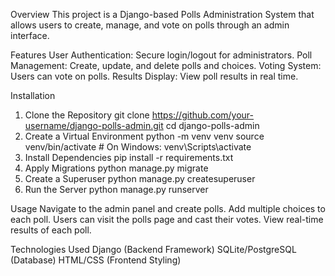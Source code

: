 Overview
This project is a Django-based Polls Administration System that allows users to create, manage, and vote on polls through an admin interface.

Features
User Authentication: Secure login/logout for administrators.
Poll Management: Create, update, and delete polls and choices.
Voting System: Users can vote on polls.
Results Display: View poll results in real time.

Installation
1. Clone the Repository
   git clone https://github.com/your-username/django-polls-admin.git
   cd django-polls-admin
2. Create a Virtual Environment
   python -m venv venv
   source venv/bin/activate   # On Windows: venv\Scripts\activate
3. Install Dependencies
   pip install -r requirements.txt
4. Apply Migrations
   python manage.py migrate
5. Create a Superuser
   python manage.py createsuperuser
6. Run the Server
   python manage.py runserver

Usage
Navigate to the admin panel and create polls.
Add multiple choices to each poll.
Users can visit the polls page and cast their votes.
View real-time results of each poll.

Technologies Used
Django (Backend Framework)
SQLite/PostgreSQL (Database)
HTML/CSS (Frontend Styling)
